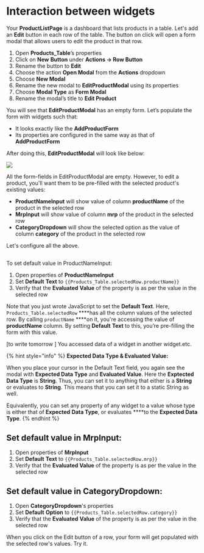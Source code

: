 # Interaction between widgets

Your **ProductListPage** is a dashboard that lists products in a table. Let's add an **Edit** button in each row of the table. The button on click will open a form modal that allows users to edit the product in that row.

1. Open **Products\_Table**’s properties
2. Click on **New** **Button** under **Actions → Row Button**
3. Rename the button to **Edit**
4. Choose the action **Open Modal** from the **Actions** dropdown
5. Choose **New Modal**
6. Rename the new modal to **EditProductModal** using its properties 
7. Choose **Modal Type** as **Form Modal**
8. Rename the modal’s title to **Edit Product**

You will see that **EditProductModal** has an empty form. Let’s populate the form with widgets such that:

* It looks exactly like the **AddProductForm** 
* Its properties are configured in the same way as that of **AddProductForm**

After doing this, **EditProductModal** will look like below:

![](https://lh4.googleusercontent.com/YcO2UY_zzOZoqz94uEZ23C8UlaLlGkg3Ty0NHHU7aOWGd1aZYJaUPJ3T14kxamGoUk2i2yv3q7q9sd45-D4uvFHTwsZn8Nu1DE_eoWtIhXP-jKPIcBMBbYP0QyzjUd1qV9-xwTFM)

All the form-fields in EditProductModal are empty. However, to edit a product, you'll want them to be pre-filled with the selected product's existing values:

* **ProductNameInput** will show value of column **productName** of the product in the selected row
* **MrpInput** will show value of column **mrp** of the product in the selected row
*  **CategoryDropdown** will show the selected option as the value of column **category** of the product in the selected row

Let's configure all the above.

## 

To set default value in ProductNameInput:

1. Open properties of **ProductNameInput**
2. Set **Default** **Text** to `{{Products_Table.selectedRow.productName}}`
3. Verify that the **Evaluated** **Value** of the property is as per the value in the selected row

Note that you just wrote JavaScript to set the **Default Text**. Here, `Products_Table.selectedRow` ****has all the column values of the selected row. By calling `productName` ****on it, you're accessing the value of **productName** column. By setting **Default** **Text** to this, you’re pre-filling the form with this value. 

\[to write tomorrow \] You accessed data of a widget in another widget.etc. 

{% hint style="info" %}
**Expected Data Type & Evaluated Value:**

When you place your cursor in the Default Text field, you again see the modal with **Expected Data Type** and **Evaluated Value**. Here the **Exptected Data Type** is **String**. Thus, you can set it to anything that either is a **String** or evaluates to **String**. This means that you can set it to a static String as well. 

Equivalently, you can set any property of any widget to a value whose type is either that of **Expected** **Data Type**, or evaluates ****to the **Expected Data Type**. 
{% endhint %}

## Set default value in **MrpInput**: 

1. Open properties of **MrpInput**
2. Set **Default** **Text** to `{{Products_Table.selectedRow.mrp}}`
3. Verify that the **Evaluated Value** of the property is as per the value in the selected row

## Set default value in **CategoryDropdown**:

1. Open **CategoryDropdown**'s properties
2. Set **Default** **Option** to `{{Products_Table.selectedRow.category}}`
3. Verify that the **Evaluated** **Value** of the property is as per the value in the selected row

When you click on the Edit button of a row, your form will get populated with the selected row's values. Try it.





  


